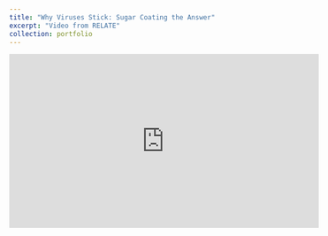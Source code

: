```yaml
---
title: "Why Viruses Stick: Sugar Coating the Answer"
excerpt: "Video from RELATE"
collection: portfolio
---
```

<div class="embed-responsive embed-responsive-16by9">
  <iframe class="embed-responsive-item" width="560" height="315"
    src="https://www.youtube.com/embed/4iCq5SmdvJ4&t" frameborder="0"> </iframe>
</div>
  

